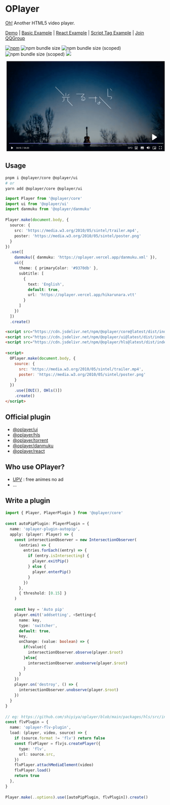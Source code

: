 # OPlayer

[Oh!](https://oplayer.vercel.app/) Another HTML5 video player.

[Demo](https://oplayer.vercel.app/) | [Basic Example](./examples/standalone/main.ts) | [React Example](./examples/react/src/main.tsx) | [Script Tag Example](./examples/umd.html) | [Join QQGroup](https://jq.qq.com/?_wv=1027&k=YzsRgkXB)

[![npm](https://img.shields.io/npm/v/@oplayer/core?style=flat-square&color=fb3e44)](https://www.npmjs.com/package/@oplayer/core)
![npm bundle size](https://img.shields.io/bundlephobia/minzip/@oplayer/core?style=flat-square&label=core)
![npm bundle size (scoped)](https://img.shields.io/bundlephobia/minzip/@oplayer/ui?style=flat-square&label=ui)
![npm bundle size (scoped)](https://img.shields.io/bundlephobia/minzip/@oplayer/react?style=flat-square&label=react)
[![](https://data.jsdelivr.com/v1/package/npm/@oplayer/core/badge)](https://www.jsdelivr.com/package/npm/@oplayer/core)

![](./oplayer.png)

## Usage

```bash
pnpm i @oplayer/core @oplayer/ui
# or
yarn add @oplayer/core @oplayer/ui
```

```ts
import Player from '@oplayer/core'
import ui from '@oplayer/ui'
import danmuku from '@oplayer/danmuku'

Player.make(document.body, {
  source: {
    src: 'https://media.w3.org/2010/05/sintel/trailer.mp4',
    poster: 'https://media.w3.org/2010/05/sintel/poster.png'
  }
})
  .use([
    danmuku({ danmuku: 'https://oplayer.vercel.app/danmuku.xml' }),
    ui({
      theme: { primaryColor: '#9370db' },
      subtitle: [
        {
          text: 'English',
          default: true,
          url: 'https://oplayer.vercel.app/hikarunara.vtt'
        }
      ]
    })
  ])
  .create()
```

```html
<script src="https://cdn.jsdelivr.net/npm/@oplayer/core@latest/dist/index.umd.js"></script>
<script src="https://cdn.jsdelivr.net/npm/@oplayer/ui@latest/dist/index.umd.js"></script>
<script src="https://cdn.jsdelivr.net/npm/@oplayer/hls@latest/dist/index.umd.js"></script>

<script>
  OPlayer.make(document.body, {
    source: {
      src: 'https://media.w3.org/2010/05/sintel/trailer.mp4',
      poster: 'https://media.w3.org/2010/05/sintel/poster.png'
    }
  })
    .use([OUI(), OHls()])
    .create()
</script>
```

## Official plugin

- [@oplayer/ui](./packages//ui/)
- [@oplayer/hls](./packages/hls/)
- [@oplayer/torrent](./packages/torrent/)
- [@oplayer/danmuku](./packages/danmuku/)
- [@oplayer/react](./packages/react/)

## Who use OPlayer?

- [UPV](https://月色真美.life) : free animes no ad
- ...

## Write a plugin

```ts
import { Player, PlayerPlugin } from '@oplayer/core'

const autoPipPlugin: PlayerPlugin = {
  name: 'oplayer-plugin-autopip',
  apply: (player: Player) => {
    const intersectionObserver = new IntersectionObserver(
      (entries) => {
        entries.forEach((entry) => {
          if (entry.isIntersecting) {
            player.exitPip()
          } else {
            player.enterPip()
          }
        })
      },
      { threshold: [0.15] }
    )

    const key = 'Auto pip'
    player.emit('addsetting', <Setting>{
      name: key,
      type: 'switcher',
      default: true,
      key,
      onChange: (value: boolean) => {
        if(value){
          intersectionObserver.observe(player.$root)
        }else{
          intersectionObserver.unobserve(player.$root)
        }
      }
    })
    player.on('destroy', () => {
      intersectionObserver.unobserve(player.$root)
    })
  }
}

// eg: https://github.com/shiyiya/oplayer/blob/main/packages/hls/src/index.ts
const flvPlugin = {
  name: 'oplayer-flv-plugin',
  load: (player, video, source) => {
    if (source.format != 'flv') return false
    const flvPlayer = flvjs.createPlayer({
      type: 'flv',
      url: source.src,
    })
    flvPlayer.attachMediaElement(video)
    flvPlayer.load()
    return true
  },
}

Player.make(..options).use([autoPipPlugin, flvPlugin]).create()
```
